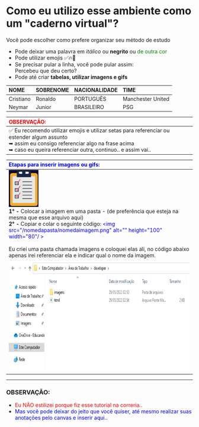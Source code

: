 # Como eu utilizo esse ambiente como um "caderno virtual"?

Você pode escolher como prefere organizar seu método de estudo
- Pode deixar uma palavra em *itálico* ou **negrito** ou <span style="color:green;"> de outra cor</span>
- Pode utilizar emojis ✅🔥💎
- Se precisar pular a linha, você pode pular assim:<br>Percebeu que deu certo?
- Pode até criar **tabelas, utilizar imagens e gifs**

| NOME | SOBRENOME | NACIONALIDADE | TIME |  
| :-- | :-- | :-- | :-- |
| Cristiano | Ronaldo | PORTUGUÊS| Manchester United | 
| Neymar | Junior  | BRASILEIRO  | PSG |

| <span style="color:red;"> OBSERVAÇÃO: </span> | 
| :-- |
| ✅ Eu recomendo utilizar emojis e utilizar setas para referenciar ou estender algum assunto<br>➥ assim eu consigo referenciar algo na frase acima<br>➥ caso eu queira referenciar outra, continuo.. e assim vai..

|   <span style="color:blue;"> Etapas para inserir imagens ou gifs:</span>  | 
| :-- |
| <img src="/imagens/exemplo0.png" alt="" height="100" width="80"/><br>**1° -** Colocar a imagem em uma pasta - (de preferência que esteja na mesma que esse arquivo aqui)<br>**2° -** Copiar e colar o seguinte código: <span style="color:blue;"> <img src="/nomedapasta/nomedaimagem.png" alt="" height="100" width="80"/ ></span> <br><br> Eu criei uma pasta chamada imagens e coloquei elas ali, no código abaixo apenas irei referenciar ela e indicar qual o nome da imagem. | 
| <img src="/imagens/nomedaimagem.png" alt="" height="300" width="800"/> |

- - -

### OBSERVAÇÃO:

- <span style="color:red;">Eu NÃO estilizei porque fiz esse tutorial na correria.. </span>
- <span style="color:blue;">Mas você pode deixar do jeito que você quiser, até mesmo realizar suas anotações pelo canvas e inserir aqui..  </span>
